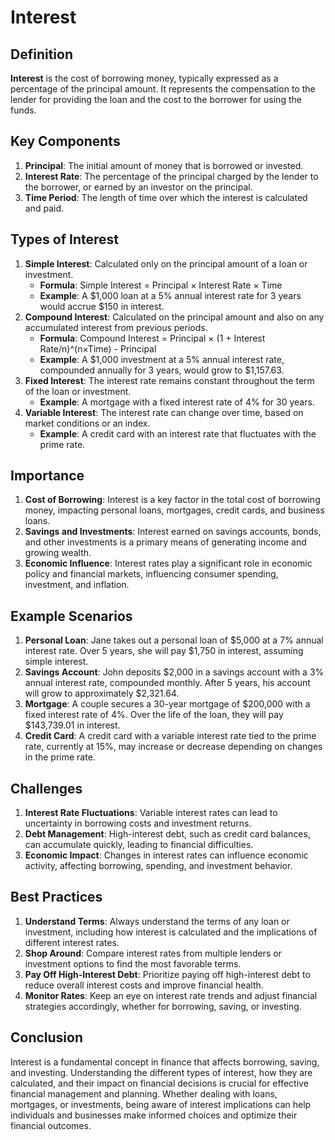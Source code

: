 # Interest

## Definition
**Interest** is the cost of borrowing money, typically expressed as a percentage of the principal amount. It represents the compensation to the lender for providing the loan and the cost to the borrower for using the funds.

## Key Components
1. **Principal**: The initial amount of money that is borrowed or invested.
2. **Interest Rate**: The percentage of the principal charged by the lender to the borrower, or earned by an investor on the principal.
3. **Time Period**: The length of time over which the interest is calculated and paid.

## Types of Interest
1. **Simple Interest**: Calculated only on the principal amount of a loan or investment.
   - **Formula**: Simple Interest = Principal × Interest Rate × Time
   - **Example**: A $1,000 loan at a 5% annual interest rate for 3 years would accrue $150 in interest.
2. **Compound Interest**: Calculated on the principal amount and also on any accumulated interest from previous periods.
   - **Formula**: Compound Interest = Principal × (1 + Interest Rate/n)^(n×Time) - Principal
   - **Example**: A $1,000 investment at a 5% annual interest rate, compounded annually for 3 years, would grow to $1,157.63.
3. **Fixed Interest**: The interest rate remains constant throughout the term of the loan or investment.
   - **Example**: A mortgage with a fixed interest rate of 4% for 30 years.
4. **Variable Interest**: The interest rate can change over time, based on market conditions or an index.
   - **Example**: A credit card with an interest rate that fluctuates with the prime rate.

## Importance
1. **Cost of Borrowing**: Interest is a key factor in the total cost of borrowing money, impacting personal loans, mortgages, credit cards, and business loans.
2. **Savings and Investments**: Interest earned on savings accounts, bonds, and other investments is a primary means of generating income and growing wealth.
3. **Economic Influence**: Interest rates play a significant role in economic policy and financial markets, influencing consumer spending, investment, and inflation.

## Example Scenarios
1. **Personal Loan**: Jane takes out a personal loan of $5,000 at a 7% annual interest rate. Over 5 years, she will pay $1,750 in interest, assuming simple interest.
2. **Savings Account**: John deposits $2,000 in a savings account with a 3% annual interest rate, compounded monthly. After 5 years, his account will grow to approximately $2,321.64.
3. **Mortgage**: A couple secures a 30-year mortgage of $200,000 with a fixed interest rate of 4%. Over the life of the loan, they will pay $143,739.01 in interest.
4. **Credit Card**: A credit card with a variable interest rate tied to the prime rate, currently at 15%, may increase or decrease depending on changes in the prime rate.

## Challenges
1. **Interest Rate Fluctuations**: Variable interest rates can lead to uncertainty in borrowing costs and investment returns.
2. **Debt Management**: High-interest debt, such as credit card balances, can accumulate quickly, leading to financial difficulties.
3. **Economic Impact**: Changes in interest rates can influence economic activity, affecting borrowing, spending, and investment behavior.

## Best Practices
1. **Understand Terms**: Always understand the terms of any loan or investment, including how interest is calculated and the implications of different interest rates.
2. **Shop Around**: Compare interest rates from multiple lenders or investment options to find the most favorable terms.
3. **Pay Off High-Interest Debt**: Prioritize paying off high-interest debt to reduce overall interest costs and improve financial health.
4. **Monitor Rates**: Keep an eye on interest rate trends and adjust financial strategies accordingly, whether for borrowing, saving, or investing.

## Conclusion
Interest is a fundamental concept in finance that affects borrowing, saving, and investing. Understanding the different types of interest, how they are calculated, and their impact on financial decisions is crucial for effective financial management and planning. Whether dealing with loans, mortgages, or investments, being aware of interest implications can help individuals and businesses make informed choices and optimize their financial outcomes.

